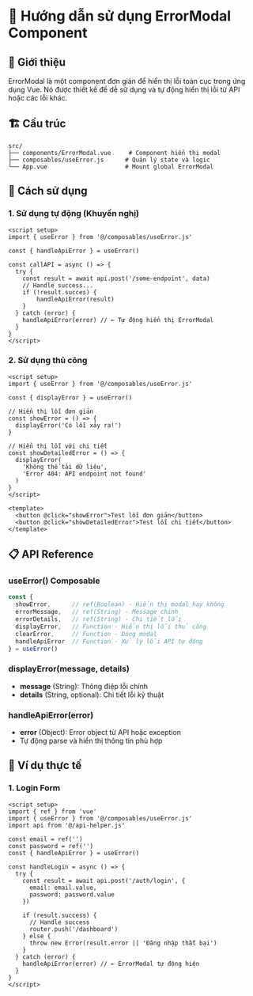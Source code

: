 # 🚨 Hướng dẫn sử dụng ErrorModal Component

## 📝 Giới thiệu

ErrorModal là một component đơn giản để hiển thị lỗi toàn cục trong ứng dụng Vue. Nó được thiết kế để dễ sử dụng và tự động hiển thị lỗi từ API hoặc các lỗi khác.

## 🏗️ Cấu trúc

```
src/
├── components/ErrorModal.vue     # Component hiển thị modal
├── composables/useError.js      # Quản lý state và logic
└── App.vue                      # Mount global ErrorModal
```

## 🚀 Cách sử dụng

### 1. **Sử dụng tự động (Khuyến nghị)**

```vue
<script setup>
import { useError } from '@/composables/useError.js'

const { handleApiError } = useError()

const callAPI = async () => {
  try {
    const result = await api.post('/some-endpoint', data)
    // Handle success...
    if (!result.succes) {
        handleApiError(result)
    }
  } catch (error) {
    handleApiError(error) // ← Tự động hiển thị ErrorModal
  }
}
</script>
```

### 2. **Sử dụng thủ công**

```vue
<script setup>
import { useError } from '@/composables/useError.js'

const { displayError } = useError()

// Hiển thị lỗi đơn giản
const showError = () => {
  displayError('Có lỗi xảy ra!')
}

// Hiển thị lỗi với chi tiết
const showDetailedError = () => {
  displayError(
    'Không thể tải dữ liệu', 
    'Error 404: API endpoint not found'
  )
}
</script>

<template>
  <button @click="showError">Test lỗi đơn giản</button>
  <button @click="showDetailedError">Test lỗi chi tiết</button>
</template>
```

## 📋 API Reference

### **useError() Composable**

```javascript
const {
  showError,      // ref(Boolean) - Hiển thị modal hay không
  errorMessage,   // ref(String) - Message chính
  errorDetails,   // ref(String) - Chi tiết lỗi
  displayError,   // Function - Hiển thị lỗi thủ công
  clearError,     // Function - Đóng modal
  handleApiError  // Function - Xử lý lỗi API tự động
} = useError()
```

### **displayError(message, details)**

- **message** (String): Thông điệp lỗi chính
- **details** (String, optional): Chi tiết lỗi kỹ thuật

### **handleApiError(error)**

- **error** (Object): Error object từ API hoặc exception
- Tự động parse và hiển thị thông tin phù hợp

## 🎯 Ví dụ thực tế

### **1. Login Form**

```vue
<script setup>
import { ref } from 'vue'
import { useError } from '@/composables/useError.js'
import api from '@/api-helper.js'

const email = ref('')
const password = ref('')
const { handleApiError } = useError()

const handleLogin = async () => {
  try {
    const result = await api.post('/auth/login', {
      email: email.value,
      password: password.value
    })
    
    if (result.success) {
      // Handle success
      router.push('/dashboard')
    } else {
      throw new Error(result.error || 'Đăng nhập thất bại')
    }
  } catch (error) {
    handleApiError(error) // ← ErrorModal tự động hiện
  }
}
</script>
```

